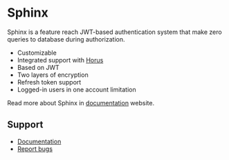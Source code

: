 # Sphinx

Sphinx is a feature reach JWT-based authentication system that make zero queries to database during authorization.

- Customizable
- Integrated support with [Horus](https://github.com/hans-thomas/horus)
- Based on JWT
- Two layers of encryption
- Refresh token support
- Logged-in users in one account limitation

Read more about Sphinx in [documentation](https://docs-sphinx.vercel.app/) website.

Support
-------

- [Documentation](https://docs-sphinx.vercel.app/)
- [Report bugs](https://github.com/hans-thomas/sphinx)
